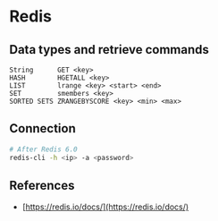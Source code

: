 # Redis

## Data types and retrieve commands
```
String      GET <key>
HASH        HGETALL <key>
LIST        lrange <key> <start> <end>
SET         smembers <key>
SORTED SETS ZRANGEBYSCORE <key> <min> <max>
```

## Connection
```sh
# After Redis 6.0
redis-cli -h <ip> -a <password> 
```

## References
- [https://redis.io/docs/](https://redis.io/docs/)